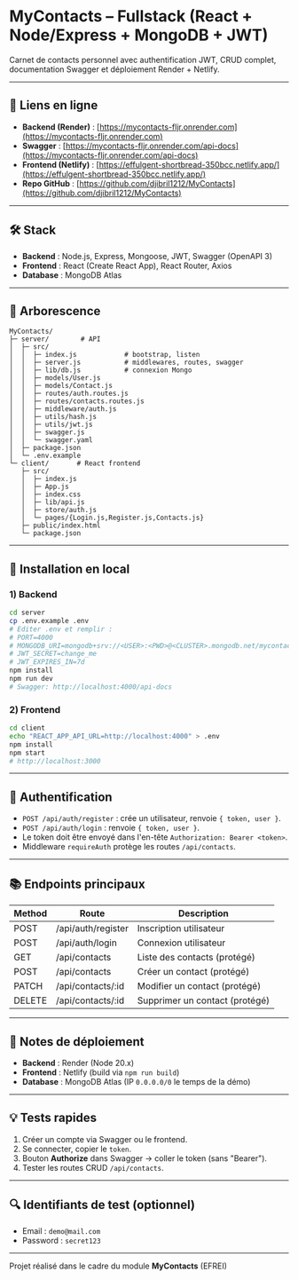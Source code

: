 # MyContacts – Fullstack (React + Node/Express + MongoDB + JWT)

Carnet de contacts personnel avec authentification JWT, CRUD complet, documentation Swagger et déploiement Render + Netlify.

---

## 🚀 Liens en ligne

- **Backend (Render)** : [https://mycontacts-fljr.onrender.com](https://mycontacts-fljr.onrender.com)
- **Swagger** : [https://mycontacts-fljr.onrender.com/api-docs](https://mycontacts-fljr.onrender.com/api-docs)
- **Frontend (Netlify)** : [https://effulgent-shortbread-350bcc.netlify.app/](https://effulgent-shortbread-350bcc.netlify.app/)
- **Repo GitHub** : [https://github.com/djibril1212/MyContacts](https://github.com/djibril1212/MyContacts)

---

## 🛠️ Stack

- **Backend** : Node.js, Express, Mongoose, JWT, Swagger (OpenAPI 3)
- **Frontend** : React (Create React App), React Router, Axios
- **Database** : MongoDB Atlas

---

## 📂 Arborescence

```
MyContacts/
├─ server/        # API
│  ├─ src/
│  │  ├─ index.js            # bootstrap, listen
│  │  ├─ server.js           # middlewares, routes, swagger
│  │  ├─ lib/db.js           # connexion Mongo
│  │  ├─ models/User.js
│  │  ├─ models/Contact.js
│  │  ├─ routes/auth.routes.js
│  │  ├─ routes/contacts.routes.js
│  │  ├─ middleware/auth.js
│  │  ├─ utils/hash.js
│  │  ├─ utils/jwt.js
│  │  ├─ swagger.js
│  │  └─ swagger.yaml
│  ├─ package.json
│  └─ .env.example
└─ client/       # React frontend
   ├─ src/
   │  ├─ index.js
   │  ├─ App.js
   │  ├─ index.css
   │  ├─ lib/api.js
   │  ├─ store/auth.js
   │  └─ pages/{Login.js,Register.js,Contacts.js}
   ├─ public/index.html
   └─ package.json
```

---

## 🔧 Installation en local

### 1) Backend

```bash
cd server
cp .env.example .env
# Editer .env et remplir :
# PORT=4000
# MONGODB_URI=mongodb+srv://<USER>:<PWD>@<CLUSTER>.mongodb.net/mycontacts?retryWrites=true&w=majority
# JWT_SECRET=change_me
# JWT_EXPIRES_IN=7d
npm install
npm run dev
# Swagger: http://localhost:4000/api-docs
```

### 2) Frontend

```bash
cd client
echo "REACT_APP_API_URL=http://localhost:4000" > .env
npm install
npm start
# http://localhost:3000
```

---

## 🔐 Authentification

- `POST /api/auth/register` : crée un utilisateur, renvoie `{ token, user }`.
- `POST /api/auth/login` : renvoie `{ token, user }`.
- Le token doit être envoyé dans l'en-tête `Authorization: Bearer <token>`.
- Middleware `requireAuth` protège les routes `/api/contacts`.

---

## 📚 Endpoints principaux

| Method | Route              | Description                    |
| ------ | ------------------ | ------------------------------ |
| POST   | /api/auth/register | Inscription utilisateur        |
| POST   | /api/auth/login    | Connexion utilisateur          |
| GET    | /api/contacts      | Liste des contacts (protégé)   |
| POST   | /api/contacts      | Créer un contact (protégé)     |
| PATCH  | /api/contacts/\:id | Modifier un contact (protégé)  |
| DELETE | /api/contacts/\:id | Supprimer un contact (protégé) |

---

## 📝 Notes de déploiement

- **Backend** : Render (Node 20.x)
- **Frontend** : Netlify (build via `npm run build`)
- **Database** : MongoDB Atlas (IP `0.0.0.0/0` le temps de la démo)

---

## 💡 Tests rapides

1. Créer un compte via Swagger ou le frontend.
2. Se connecter, copier le `token`.
3. Bouton **Authorize** dans Swagger → coller le token (sans "Bearer").
4. Tester les routes CRUD `/api/contacts`.

---

## 🔍 Identifiants de test (optionnel)

- Email : `demo@mail.com`
- Password : `secret123`

---

Projet réalisé dans le cadre du module **MyContacts** (EFREI) 
